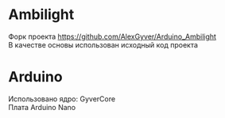 # Ambilight

Форк проекта https://github.com/AlexGyver/Arduino_Ambilight  
В качестве основы использован исходный код проекта

# Arduino
Использовано ядро: GyverCore  
Плата Arduino Nano 

